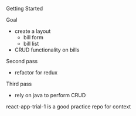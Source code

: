 Getting Started

Goal
* create a layout
  * bill form
  * bill list
* CRUD functionality on bills


Second pass
* refactor for redux

Third pass
* rely on java to perform CRUD


react-app-trial-1 is a good practice repo for context
